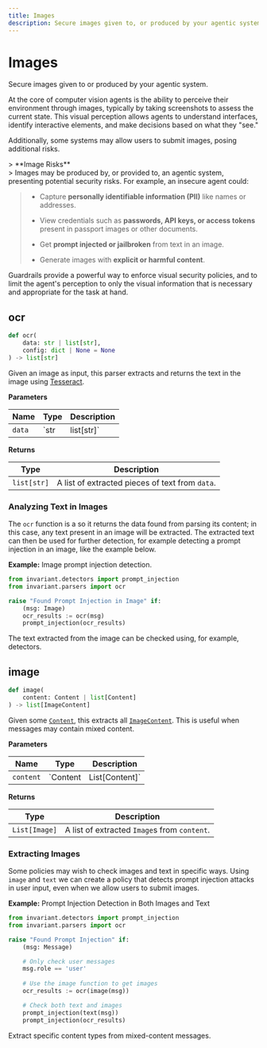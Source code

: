 ```yaml
---
title: Images
description: Secure images given to, or produced by your agentic system.
---
```


# Images

<div class='subtitle'>
Secure images given to or produced by your agentic system.
</div>

At the core of computer vision agents is the ability to perceive their environment through images, typically by taking screenshots to assess the current state. This visual perception allows agents to understand interfaces, identify interactive elements, and make decisions based on what they "see."

Additionally, some systems may allow users to submit images, posing additional risks.

<div class='risks'/>
> **Image Risks**<br/>
> Images may be produced by, or provided to, an agentic system, presenting potential security risks. For example, an insecure agent could:

> * Capture **personally identifiable information (PII)** like names or addresses.
> 
> * View credentials such as **passwords, API keys, or access tokens** present in passport images or other documents.
> 
> * Get **prompt injected or jailbroken** from text in an image.
> 
> * Generate images with **explicit or harmful content**.


Guardrails provide a powerful way to enforce visual security policies, and to limit the agent's perception to only the visual information that is necessary and appropriate for the task at hand.


## ocr <span class="parser-badge"/>
```python
def ocr(
    data: str | list[str],
    config: dict | None = None
) -> list[str]
```
Given an image as input, this parser extracts and returns the text in the image using [Tesseract](https://github.com/tesseract-ocr/tesseract).

**Parameters**

| Name        | Type   | Description                            |
|-------------|--------|----------------------------------------|
| `data`      | `str | list[str]` | A single base64 encoded image or a list of base64 encoded images. |

**Returns**

| Type   | Description                            |
|--------|----------------------------------------|
| `list[str]` | A list of extracted pieces of text from `data`. |

### Analyzing Text in Images
The `ocr` function is a  <span class="parser-badge" size-mod="small"></span> so it returns the data found from parsing its content; in this case, any text present in an image will be extracted. The extracted text can then be used for further detection, for example detecting a prompt injection in an image, like the example below.

**Example:** Image prompt injection detection.
```python
from invariant.detectors import prompt_injection
from invariant.parsers import ocr

raise "Found Prompt Injection in Image" if:
    (msg: Image)
    ocr_results := ocr(msg)
    prompt_injection(ocr_results)
```
<div class="code-caption"> The text extracted from the image can be checked using, for example, detectors.</div>


## image <span class="builtin-badge"/>

```python
def image(
    content: Content | list[Content]
) -> list[ImageContent]
```
Given some [`Content`](/docs/guardrails/basics/#message), this <span class="builtin-badge" size-mod="small"></span> extracts all [`ImageContent`](/docs/guardrails/basics/#message). This is useful when messages may contain mixed content.

**Parameters**

| Name        | Type   | Description                            |
|-------------|--------|----------------------------------------|
| `content`      | `Content | List[Content]` | A single instance of `Content` or a list of `Content`, possibly with mixed types. |

**Returns**

| Type   | Description                            |
|--------|----------------------------------------|
| `List[Image]` | A list of extracted `Image`s from `content`. |


### Extracting Images
Some policies may wish to check images and text in specific ways. Using `image` and `text` we can create a policy that detects prompt injection attacks in user input, even when we allow users to submit images.

**Example:** Prompt Injection Detection in Both Images and Text 
```python
from invariant.detectors import prompt_injection
from invariant.parsers import ocr

raise "Found Prompt Injection" if:
    (msg: Message)

    # Only check user messages
    msg.role == 'user'
    
    # Use the image function to get images
    ocr_results := ocr(image(msg))

    # Check both text and images
    prompt_injection(text(msg))
    prompt_injection(ocr_results)
```
<div class="code-caption"> Extract specific content types from mixed-content messages.</div>